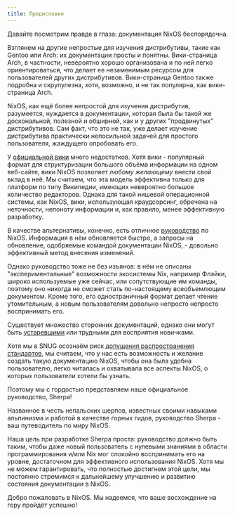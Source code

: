```yaml
---
title: Предисловие
---
```


Давайте посмотрим правде в глаза: документация NixOS беспорядочна.

Взглянем на другие непростые для изучения дистрибутивы, такие как Gentoo или Arch: их документации просты и понятны. Вики-страница Arch, в частности, невероятно хорошо организована и по ней легко ориентироваться, что делает ее незаменимым ресурсом для пользователей других дистрибутивов. Вики-страница Gentoo также подробна и скрупулезна, хотя, возможно, и не так популярна, как вики-страница Arch.

NixOS, как ещё более непростой для изучения дистрибутив, разумеется, нуждается в документации, которая была бы такой же доскональной, полезной и обширной, как и у других "продвинутых" дистрибутивов. Сам факт, что это не так, уже делает изучение дистрибутива практически непосильной задачей для простого пользователя, жаждущего опробовать его.

У [официальной вики](https://wiki.nixos.org) много недостатков. Хотя вики - популярный формат для структуризации большого объёма информации на одном веб-сайте, вики NixOS позволяет _любому желающему_ внести свой вклад в неё. Мы считаем, что эта модель эффективна только для платформ по типу Википедии, имеющих невероятно большое количество редакторов. Однака для такой нишевой операционной системы, как NixOS, вики, использующая краудсорсинг, обречена на неточности, непоноту информации и, как правило, менее эффективную разработку.

В качестве альтернативы, конечно, есть отличное [руководство](https://nixos.org/manual/nixos/stable/) по NixOS. Информация в нём обновляется быстро, а запросы на обновление, одобряемые командой документации NixOS, - довольно эффективный метод внесения изменений.

Однако руководство тоже не без изъянов: в нём не описаны "экспериментальные" возможности экосистемы Nix, например Флэйки, широко используемые уже сейчас, или сопутствующие им команды, поэтому оно никогда не сможет стать по-настоящему всеобъемлющим документом. Кроме того, его одностраничный формат делает чтение утомительным, а новым пользователям довольно непросто непросто воспринимать его.

Существует множество сторонних документаций, однако они могут быть [устаревшими](https://nixos.wiki) или трудными для восприятия новичками.

Хотя мы в SNUG осознаём риск [допущения распространения стандартов](https://xkcd.com/927/), мы считаем, что у нас есть возможность и желание создать такую документацию NixOS, чтобы она была удобна пользователю, легко читалась и охватывала все аспекты NixOS, о которых пользователи хотели бы узнать.

Поэтому мы с гордостью представляем наше официальное руководство, Sherpa!

Названное в честь непальских шерпов, известных своими навыками альпинизма и работой в качестве горных гидов, руководство Sherpa - ваш путеводитель по миру NixOS.

Наша цель при разработке Sherpa проста: руководство должно быть таким, чтобы даже новый пользователь с нулевыми знаниями в области программирования и/или Nix мог спокойно воспринимать его на уровне, достаточном для эффективного использования NixOS. Хотя мы не можем гарантировать, что полностью достигнем этой цели, мы постоянно стремимся к дальнейшему улучшению и развитию состояния документации в NixOS.

Добро пожаловать в NixOS. Мы надеемся, что ваше восхождение на гору пройдёт успешно!
